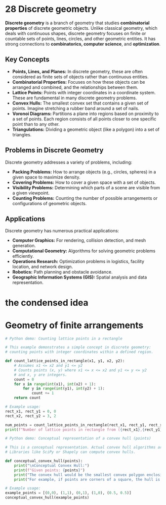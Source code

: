 # 28 Discrete geometry

**Discrete geometry** is a branch of geometry that studies **combinatorial properties** of discrete geometric objects. Unlike classical geometry, which deals with continuous shapes, discrete geometry focuses on finite or countable sets of points, lines, circles, and other geometric entities. It has strong connections to **combinatorics, computer science**, and **optimization**.

## Key Concepts

*   **Points, Lines, and Planes:** In discrete geometry, these are often considered as finite sets of objects rather than continuous entities.
*   **Combinatorial Properties:** Focuses on how these objects can be arranged and combined, and the relationships between them.
*   **Lattice Points:** Points with integer coordinates in a coordinate system. These are fundamental in many discrete geometry problems.
*   **Convex Hulls:** The smallest convex set that contains a given set of points. Imagine stretching a rubber band around a set of nails.
*   **Voronoi Diagrams:** Partitions a plane into regions based on proximity to a set of points. Each region consists of all points closer to one specific point than to any other.
*   **Triangulations:** Dividing a geometric object (like a polygon) into a set of triangles.

## Problems in Discrete Geometry

Discrete geometry addresses a variety of problems, including:

*   **Packing Problems:** How to arrange objects (e.g., circles, spheres) in a given space to maximize density.
*   **Covering Problems:** How to cover a given space with a set of objects.
*   **Visibility Problems:** Determining which parts of a scene are visible from a given viewpoint.
*   **Counting Problems:** Counting the number of possible arrangements or configurations of geometric objects.

## Applications

Discrete geometry has numerous practical applications:

*   **Computer Graphics:** For rendering, collision detection, and mesh generation.
*   **Computational Geometry:** Algorithms for solving geometric problems efficiently.
*   **Operations Research:** Optimization problems in logistics, facility location, and network design.
*   **Robotics:** Path planning and obstacle avoidance.
*   **Geographic Information Systems (GIS):** Spatial analysis and data representation.

# the condensed idea

# Geometry of finite arrangements

```python
# Python demo: Counting lattice points in a rectangle

# This example demonstrates a simple concept in discrete geometry:
# counting points with integer coordinates within a defined region.

def count_lattice_points_in_rectangle(x1, y1, x2, y2):
    # Assumes x1 <= x2 and y1 <= y2
    # Counts points (x, y) where x1 <= x <= x2 and y1 <= y <= y2
    # and x, y are integers.
    count = 0
    for x in range(int(x1), int(x2) + 1):
        for y in range(int(y1), int(y2) + 1):
            count += 1
    return count

# Example usage:
rect_x1, rect_y1 = 0, 0
rect_x2, rect_y2 = 3, 2

num_points = count_lattice_points_in_rectangle(rect_x1, rect_y1, rect_x2, rect_y2)
print(f"Number of lattice points in rectangle from ({rect_x1},{rect_y1}) to ({rect_x2},{rect_y2}): {num_points}")

# Python demo: Conceptual representation of a convex hull (points)

# This is a conceptual representation. Actual convex hull algorithms are more complex.
# Libraries like SciPy or Shapely can compute convex hulls.

def conceptual_convex_hull(points):
    print("\nConceptual Convex Hull:")
    print(f"Given points: {points}")
    print("The convex hull would be the smallest convex polygon enclosing these points.")
    print("For example, if points are corners of a square, the hull is the square itself.")

# Example usage:
example_points = [(0,0), (1,1), (0,1), (1,0), (0.5, 0.5)]
conceptual_convex_hull(example_points)
```